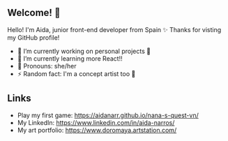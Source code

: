 ## Welcome! 🤍

Hello! I'm Aida, junior front-end developer from Spain ✨ Thanks for visting my GitHub profile!

- 🔭 I’m currently working on personal projects 💫
- 🌱 I’m currently learning more React!!
- 🖤 Pronouns: she/her
- ⚡ Random fact: I'm a concept artist too 🎨

## Links

- Play my first game: https://aidanarr.github.io/nana-s-quest-vn/
- My LinkedIn: https://www.linkedin.com/in/aida-narros/
- My art portfolio: https://www.doromaya.artstation.com/

